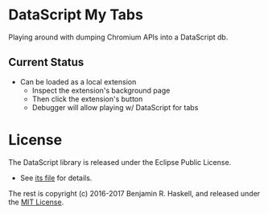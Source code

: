 # DataScript My Tabs

Playing around with dumping Chromium APIs into a DataScript db.

## Current Status

- Can be loaded as a local extension
    - Inspect the extension's background page
    - Then click the extension's button
    - Debugger will allow playing w/ DataScript for tabs

# License

The DataScript library is released under the Eclipse Public License.

- See [its file](datascript-0.15.4.min.js) for details.

The rest is copyright (c) 2016-2017 Benjamin R. Haskell, and released under the
[MIT License](LICENSE).

